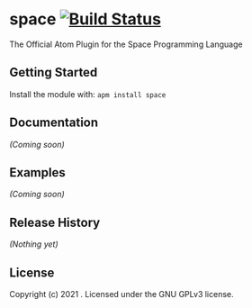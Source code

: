 # space [![Build Status](https://secure.travis-ci.org/space-lang/space.png?branch=master)](http://travis-ci.org/space-lang/space)

The Official Atom Plugin for the Space Programming Language

## Getting Started
Install the module with: `apm install space`

## Documentation
_(Coming soon)_

## Examples
_(Coming soon)_

## Release History
_(Nothing yet)_

## License
Copyright (c) 2021 . Licensed under the GNU GPLv3 license.
